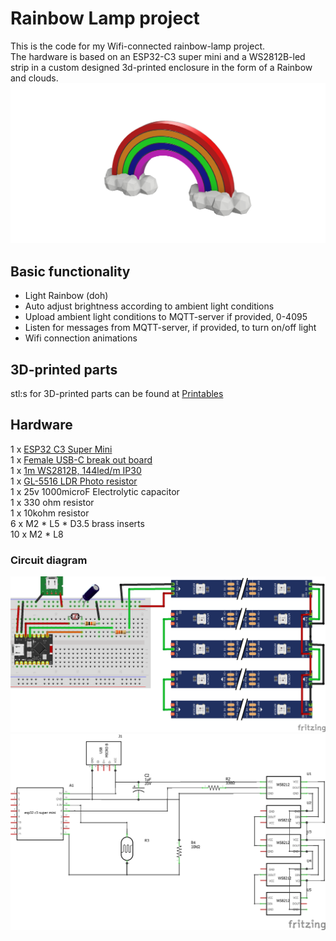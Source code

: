 # Rainbow Lamp project

This is the code for my Wifi-connected rainbow-lamp project.  
The hardware is based on an ESP32-C3 super mini and a WS2812B-led strip in a custom designed 3d-printed enclosure in the form of a Rainbow and clouds.  
![Rainbow Render](pics/rainbow_render.png)

## Basic functionality
- Light Rainbow (doh)
- Auto adjust brightness according to ambient light conditions
- Upload ambient light conditions to MQTT-server if provided, 0-4095
- Listen for messages from MQTT-server, if provided, to turn on/off light
- Wifi connection animations

## 3D-printed parts
stl:s for 3D-printed parts can be found at [Printables](https://www.printables.com/@christofferra_319142/models)

## Hardware
1 x [ESP32 C3 Super Mini](https://vi.aliexpress.com/item/1005005877531694.html?spm=a2g0n.order_detail.order_detail_item.3.a634f19cQ7qrTO&gatewayAdapt=glo2vnm)  
1 x [Female USB-C break out board](https://vi.aliexpress.com/item/1005001337982060.html?spm=a2g0n.order_detail.order_detail_item.3.ef6bf19c29O4VV&gatewayAdapt=glo2vnm)  
1 x [1m WS2812B, 144led/m IP30](https://vi.aliexpress.com/item/32682015405.html?spm=a2g0n.order_detail.order_detail_item.3.539ff19cSsUslW&gatewayAdapt=glo2vnm)  
1 x [GL-5516 LDR Photo resistor](https://vi.aliexpress.com/item/32833626809.html?spm=a2g0n.order_detail.order_detail_item.3.5e5ef19cr6tEi6&gatewayAdapt=glo2vnm)  
1 x 25v 1000microF Electrolytic capacitor  
1 x 330 ohm resistor  
1 x 10kohm resistor  
6 x M2 * L5 * D3.5 brass inserts  
10 x M2 * L8  

### Circuit diagram
![Breadboard](pics/rainbow_bb_schematic.png)
![Schematic](pics/rainbow_schematic.png)

